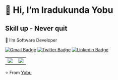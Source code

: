 #  👋 Hi, I’m Iradukunda Yobu
## Skill up - Never quit

👀 I’m Software Developer  

[![Gmail Badge](https://img.shields.io/badge/-gmail-c14438?style=flat-square&logo=Gmail&logoColor=white&link=mailto:yobuir@gmail.com)](mailto:houshuai0816@gmail.com)  [![Twitter Badge](https://img.shields.io/badge/-@Yobu-1ca0f1?style=flat-square&labelColor=1ca0f1&logo=twitter&logoColor=white&link=https://twitter.com/job10236901)](https://twitter.com/job10236901)  [![Linkedin Badge](https://img.shields.io/badge/-yobu-blue?style=flat-square&logo=Linkedin&logoColor=white&link=https://www.linkedin.com/in/jonathangin/)](https://www.linkedin.com/in/yobu/)


<table width="100%"  border="0" cellpadding="0" cellspacing="0">
  <tr>
    <td align="center">
      <img align="left" src="https://github-readme-stats.vercel.app/api?username=jobeuse&show_icons=true&theme=dracula" />
    </td>
    <td align="center>
      <a href="https://github.com/jobeuse">
        <img src="https://github-readme-stats.vercel.app/api/top-langs/?username=jobeuse&layout=compact" />
      </a>
    </td>
  </tr>
</table>

⭐️ From [Yobu](https://github.com/jobeuse)
